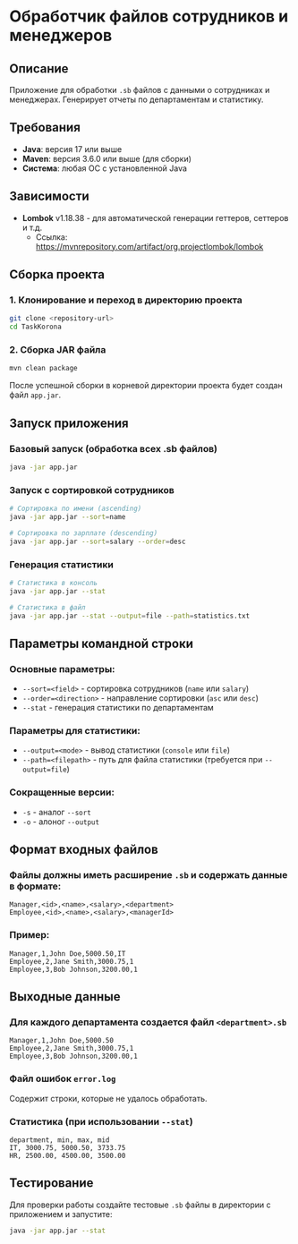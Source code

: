 # Обработчик файлов сотрудников и менеджеров

## Описание
Приложение для обработки `.sb` файлов с данными о сотрудниках и менеджерах. Генерирует отчеты по департаментам и статистику.

## Требования
- **Java**: версия 17 или выше
- **Maven**: версия 3.6.0 или выше (для сборки)
- **Система**: любая ОС с установленной Java

## Зависимости
- **Lombok** v1.18.38 - для автоматической генерации геттеров, сеттеров и т.д.
    - Ссылка: https://mvnrepository.com/artifact/org.projectlombok/lombok

## Сборка проекта

### 1. Клонирование и переход в директорию проекта
```bash
git clone <repository-url>
cd TaskKorona
```

### 2. Сборка JAR файла
```bash
mvn clean package
```

После успешной сборки в корневой директории проекта будет создан файл `app.jar`.

## Запуск приложения

### Базовый запуск (обработка всех .sb файлов)
```bash
java -jar app.jar
```

### Запуск с сортировкой сотрудников
```bash
# Сортировка по имени (ascending)
java -jar app.jar --sort=name

# Сортировка по зарплате (descending)  
java -jar app.jar --sort=salary --order=desc
```

### Генерация статистики
```bash
# Статистика в консоль
java -jar app.jar --stat

# Статистика в файл
java -jar app.jar --stat --output=file --path=statistics.txt
```

## Параметры командной строки

### Основные параметры:
- `--sort=<field>` - сортировка сотрудников (`name` или `salary`)
- `--order=<direction>` - направление сортировки (`asc` или `desc`)
- `--stat` - генерация статистики по департаментам

### Параметры для статистики:
- `--output=<mode>` - вывод статистики (`console` или `file`)
- `--path=<filepath>` - путь для файла статистики (требуется при `--output=file`)

### Сокращенные версии:
- `-s` - аналог `--sort`
- `-o` - алоног `--output`

## Формат входных файлов

### Файлы должны иметь расширение `.sb` и содержать данные в формате:
```
Manager,<id>,<name>,<salary>,<department>
Employee,<id>,<name>,<salary>,<managerId>
```

### Пример:
```
Manager,1,John Doe,5000.50,IT
Employee,2,Jane Smith,3000.75,1
Employee,3,Bob Johnson,3200.00,1
```

## Выходные данные

### Для каждого департамента создается файл `<department>.sb`
```
Manager,1,John Doe,5000.50
Employee,2,Jane Smith,3000.75,1
Employee,3,Bob Johnson,3200.00,1
```

### Файл ошибок `error.log`
Содержит строки, которые не удалось обработать.

### Статистика (при использовании `--stat`)
```
department, min, max, mid
IT, 3000.75, 5000.50, 3733.75
HR, 2500.00, 4500.00, 3500.00
```

## Тестирование
Для проверки работы создайте тестовые `.sb` файлы в директории с приложением и запустите:

```bash
java -jar app.jar --stat
```
